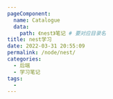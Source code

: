 ```yaml
---
pageComponent:
  name: Catalogue
  data:
    path: 《nest》笔记 # 要对应目录名
title: nest学习
date: 2022-03-31 20:55:09
permalink: /node/nest/
categories:
  - 后端
  - 学习笔记
tags:
  -
---
```

